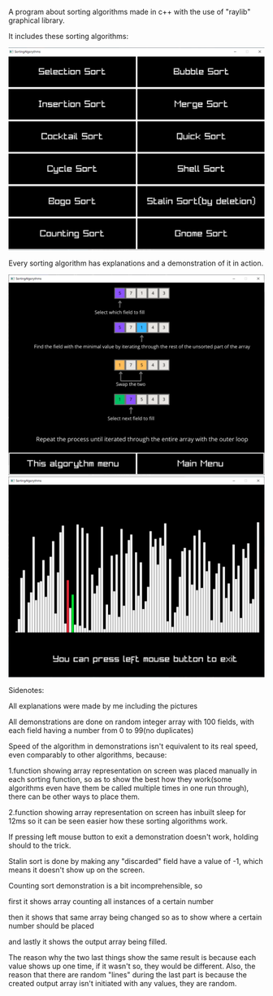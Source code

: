A program about sorting algorithms made in c++ with the use of "raylib" graphical library.

It includes these sorting algorithms:

![ScreenShots](https://github.com/SzyZub/Sorting-Algorythms/blob/master/ScreenShots/1.png)

Every sorting algorithm has explanations and a demonstration of it in action.

![Explanation](https://github.com/SzyZub/Sorting-Algorythms/blob/master/ScreenShots/2.png)
![Demonstration](https://github.com/SzyZub/Sorting-Algorythms/blob/master/ScreenShots/3.png)



Sidenotes:

All explanations were made by me including the pictures

All demonstrations are done on random integer array with 100 fields, with each field having a number from 0 to 99(no duplicates)

Speed of the algorithm in demonstrations isn't equivalent to its real speed, even comparably to other algorithms, because:

1.function showing array representation on screen was placed manually in each sorting function, so as to show the best how they work(some algorithms even have them be called multiple times in one run through), there can be other ways to place them.

2.function showing array representation on screen has inbuilt sleep for 12ms so it can be seen easier how these sorting algorithms work.
      
If pressing left mouse button to exit a demonstration doesn't work, holding should to the trick.

Stalin sort is done by making any "discarded" field have a value of -1, which means it doesn't show up on the screen.

Counting sort demonstration is a bit incomprehensible, so

first it shows array counting all instances of a certain number 

then it shows that same array being changed so as to show where a certain number should be placed

and lastly it shows the output array being filled.  

The reason why the two last things show the same result is because each value shows up one time, if it wasn't so, they would be different. Also, the reason that there are random "lines" during the last part is because the created output array isn't initiated with any values, they are random.
